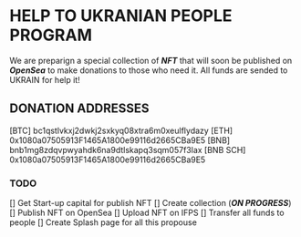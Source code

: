 # HELP TO UKRANIAN PEOPLE PROGRAM

We are preparign a special collection of ***NFT*** that will soon be published on ***OpenSea*** to make donations to those who need it.
All funds are sended to UKRAIN for help it!

## DONATION ADDRESSES

[BTC] bc1qstlvkxj2dwkj2sxkyq08xtra6m0xeulflydazy
[ETH] 0x1080a07505913F1465A1800e99116d2665CBa9E5
[BNB] bnb1mg8zdqvpwyahdk6na9dtlskapq3sqm057f3lax
[BNB SCH] 0x1080a07505913F1465A1800e99116d2665CBa9E5

### TODO

[] Get Start-up capital for publish NFT
[] Create collection (***ON PROGRESS***)
[] Publish NFT on OpenSea
[] Upload NFT on IFPS
[] Transfer all funds to people
[] Create Splash page for all this propouse